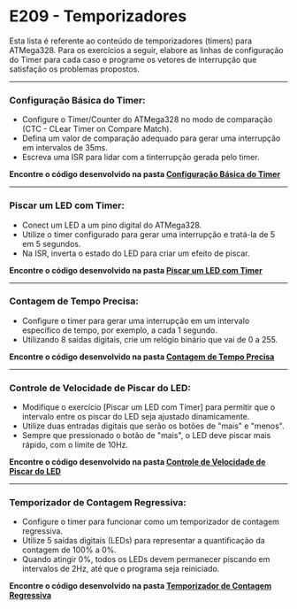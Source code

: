 # E209 - Temporizadores

Esta lista é referente ao conteúdo de temporizadores (timers) para ATMega328. Para os exercícios a seguir, elabore as linhas de configuração do Timer para cada caso e programe os vetores de interrupção que satisfação os problemas propostos.

---

### Configuração Básica do Timer:
- Configure o Timer/Counter do ATMega328 no modo de comparação (CTC - CLear Timer on Compare Match).
- Defina um valor de comparação adequado para gerar uma interrupção em intervalos de 35ms.
- Escreva uma ISR para lidar com a tinterrupção gerada pelo timer.

**Encontre o código desenvolvido na pasta [Configuração Básica do Timer](./Configuração%20Básica%20do%20Timer)**

---

### Piscar um LED com Timer:
- Conect um LED a um pino digital do ATMega328.
- Utilize o timer configurado para gerar uma interrupção e tratá-la de 5 em 5 segundos.
- Na ISR, inverta o estado do LED para criar um efeito de piscar.

**Encontre o código desenvolvido na pasta [Piscar um LED com Timer](./Piscar%20um%20LED%20com%20Timer)**

---

### Contagem de Tempo Precisa:
- Configure o timer para gerar uma interrupção em um intervalo específico de tempo, por exemplo, a cada 1 segundo.
- Utilizando 8 saídas digitais, crie um relógio binário que vai de 0 a 255.

**Encontre o código desenvolvido na pasta [Contagem de Tempo Precisa](./Contagem%20de%20Tempo%20Precisa)**

---

### Controle de Velocidade de Piscar do LED:
- Modifique o exercício [Piscar um LED com Timer] para permitir que o intervalo entre os piscar do LED seja ajustado dinamicamente.
- Utilize duas entradas digitais que serão os botões de "mais" e "menos".
- Sempre que pressionado o botão de "mais", o LED deve piscar mais rápido, com o limite de 10Hz.

**Encontre o código desenvolvido na pasta [Controle de Velocidade de Piscar do LED](./Controle%20de%20Velocidade%20de%20Piscar%20do%20LED)**

---

### Temporizador de Contagem Regressiva:
- Configure o timer para funcionar como um temporizador de contagem regressiva.
- Utilize 5 saídas digitais (LEDs) para representar a quantificação da contagem de 100% a 0%.
- Quando atingir 0%, todos os LEDs devem permanecer piscando em intervalos de 2Hz, até que o programa seja reiniciado.

**Encontre o código desenvolvido na pasta [Temporizador de Contagem Regressiva](./Temporizador%20de%20Contagem%20Regressiva)**